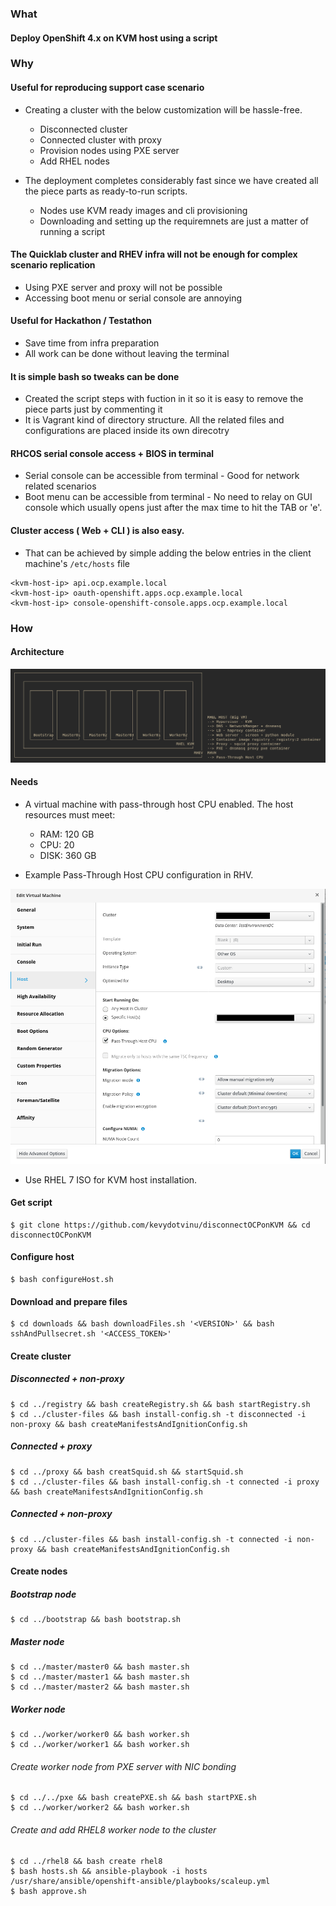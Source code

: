 ### What

#### Deploy OpenShift 4.x on KVM host using a script

### Why

#### Useful for reproducing support case scenario
* Creating a cluster with the below customization will be hassle-free. 
   * Disconnected cluster
   * Connected cluster with proxy
   * Provision nodes using PXE server
   * Add RHEL nodes

* The deployment completes considerably fast since we have created all the piece parts as ready-to-run scripts.
  * Nodes use KVM ready images and cli provisioning
  * Downloading and setting up the requiremnets are just a matter of running a script

#### The Quicklab cluster and RHEV infra will not be enough for complex scenario replication
* Using PXE server and proxy will not be possible
* Accessing boot menu or serial console are annoying

#### Useful for Hackathon / Testathon
* Save time from infra preparation
* All work can be done without leaving the terminal

#### It is simple bash so tweaks can be done
* Created the script steps with fuction in it so it is easy to remove the piece parts just by commenting it
* It is Vagrant kind of directory structure. All the related files and configurations are placed inside its own direcotry

#### RHCOS serial console access + BIOS in terminal
* Serial console can be accessible from terminal - Good for network related scenarios
* Boot menu can be accessible from terminal - No need to relay on GUI console which usually opens just after the max time to hit the TAB or 'e'.

#### Cluster access ( Web + CLI ) is also easy.
* That can be achieved by simple adding the below entries in the client machine's `/etc/hosts` file
```
<kvm-host-ip> api.ocp.example.local
<kvm-host-ip> oauth-openshift.apps.ocp.example.local
<kvm-host-ip> console-openshift-console.apps.ocp.example.local
```

### How
#### Architecture
![enter image description here](https://raw.githubusercontent.com/kevydotvinu/disconnectedOCPonKVM/main/.img/architecture.png)

#### Needs

* A virtual machine with pass-through host CPU enabled. The host resources must meet:
  * RAM:  120 GB
   * CPU:  20
   * DISK: 360 GB

* Example Pass-Through Host CPU configuration in RHV.

![enter image description here](https://raw.githubusercontent.com/kevydotvinu/disconnectedOCPonKVM/main/.img/passThroughHostCpu.png)
* Use RHEL 7 ISO for KVM host installation.

#### Get script
```
$ git clone https://github.com/kevydotvinu/disconnectOCPonKVM && cd disconnectOCPonKVM
```

#### Configure host
```
$ bash configureHost.sh
```
#### Download and prepare files
```
$ cd downloads && bash downloadFiles.sh '<VERSION>' && bash sshAndPullsecret.sh '<ACCESS_TOKEN>'
```
#### Create cluster
##### Disconnected + non-proxy
```
$ cd ../registry && bash createRegistry.sh && bash startRegistry.sh
$ cd ../cluster-files && bash install-config.sh -t disconnected -i non-proxy && bash createManifestsAndIgnitionConfig.sh
```
##### Connected + proxy
```
$ cd ../proxy && bash creatSquid.sh && startSquid.sh
$ cd ../cluster-files && bash install-config.sh -t connected -i proxy && bash createManifestsAndIgnitionConfig.sh
```
##### Connected + non-proxy
```
$ cd ../cluster-files && bash install-config.sh -t connected -i non-proxy && bash createManifestsAndIgnitionConfig.sh
```
#### Create nodes
##### Bootstrap node
```
$ cd ../bootstrap && bash bootstrap.sh
```
##### Master node
```
$ cd ../master/master0 && bash master.sh
$ cd ../master/master1 && bash master.sh
$ cd ../master/master2 && bash master.sh
```
##### Worker node
```
$ cd ../worker/worker0 && bash worker.sh
$ cd ../worker/worker1 && bash worker.sh
```
###### Create worker node from PXE server with NIC bonding
```
$ cd ../../pxe && bash createPXE.sh && bash startPXE.sh
$ cd ../worker/worker2 && bash worker.sh
```
###### Create and add RHEL8 worker node to the cluster
```
$ cd ../rhel8 && bash create rhel8
$ bash hosts.sh && ansible-playbook -i hosts /usr/share/ansible/openshift-ansible/playbooks/scaleup.yml
$ bash approve.sh
```
